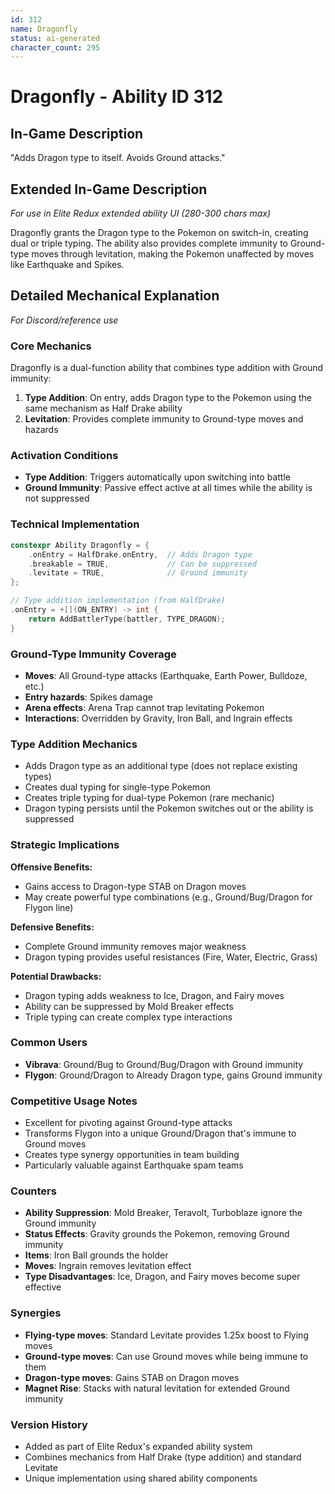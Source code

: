 ```yaml
---
id: 312
name: Dragonfly
status: ai-generated
character_count: 295
---
```


# Dragonfly - Ability ID 312

## In-Game Description
"Adds Dragon type to itself. Avoids Ground attacks."

## Extended In-Game Description
*For use in Elite Redux extended ability UI (280-300 chars max)*

Dragonfly grants the Dragon type to the Pokemon on switch-in, creating dual or triple typing. The ability also provides complete immunity to Ground-type moves through levitation, making the Pokemon unaffected by moves like Earthquake and Spikes.

## Detailed Mechanical Explanation
*For Discord/reference use*

### Core Mechanics
Dragonfly is a dual-function ability that combines type addition with Ground immunity:

1. **Type Addition**: On entry, adds Dragon type to the Pokemon using the same mechanism as Half Drake ability
2. **Levitation**: Provides complete immunity to Ground-type moves and hazards

### Activation Conditions
- **Type Addition**: Triggers automatically upon switching into battle
- **Ground Immunity**: Passive effect active at all times while the ability is not suppressed

### Technical Implementation
```cpp
constexpr Ability Dragonfly = {
    .onEntry = HalfDrake.onEntry,  // Adds Dragon type
    .breakable = TRUE,             // Can be suppressed
    .levitate = TRUE,              // Ground immunity
};

// Type addition implementation (from HalfDrake)
.onEntry = +[](ON_ENTRY) -> int { 
    return AddBattlerType(battler, TYPE_DRAGON); 
}
```

### Ground-Type Immunity Coverage
- **Moves**: All Ground-type attacks (Earthquake, Earth Power, Bulldoze, etc.)
- **Entry hazards**: Spikes damage
- **Arena effects**: Arena Trap cannot trap levitating Pokemon
- **Interactions**: Overridden by Gravity, Iron Ball, and Ingrain effects

### Type Addition Mechanics
- Adds Dragon type as an additional type (does not replace existing types)
- Creates dual typing for single-type Pokemon
- Creates triple typing for dual-type Pokemon (rare mechanic)
- Dragon typing persists until the Pokemon switches out or the ability is suppressed

### Strategic Implications
**Offensive Benefits:**
- Gains access to Dragon-type STAB on Dragon moves
- May create powerful type combinations (e.g., Ground/Bug/Dragon for Flygon line)

**Defensive Benefits:**
- Complete Ground immunity removes major weakness
- Dragon typing provides useful resistances (Fire, Water, Electric, Grass)

**Potential Drawbacks:**
- Dragon typing adds weakness to Ice, Dragon, and Fairy moves
- Ability can be suppressed by Mold Breaker effects
- Triple typing can create complex type interactions

### Common Users
- **Vibrava**: Ground/Bug to Ground/Bug/Dragon with Ground immunity
- **Flygon**: Ground/Dragon to Already Dragon type, gains Ground immunity

### Competitive Usage Notes
- Excellent for pivoting against Ground-type attacks
- Transforms Flygon into a unique Ground/Dragon that's immune to Ground moves
- Creates type synergy opportunities in team building
- Particularly valuable against Earthquake spam teams

### Counters
- **Ability Suppression**: Mold Breaker, Teravolt, Turboblaze ignore the Ground immunity
- **Status Effects**: Gravity grounds the Pokemon, removing Ground immunity
- **Items**: Iron Ball grounds the holder
- **Moves**: Ingrain removes levitation effect
- **Type Disadvantages**: Ice, Dragon, and Fairy moves become super effective

### Synergies
- **Flying-type moves**: Standard Levitate provides 1.25x boost to Flying moves
- **Ground-type moves**: Can use Ground moves while being immune to them
- **Dragon-type moves**: Gains STAB on Dragon moves
- **Magnet Rise**: Stacks with natural levitation for extended Ground immunity

### Version History
- Added as part of Elite Redux's expanded ability system
- Combines mechanics from Half Drake (type addition) and standard Levitate
- Unique implementation using shared ability components